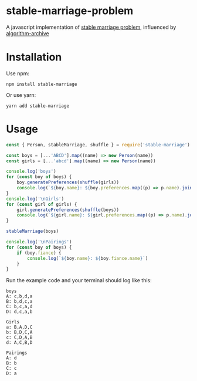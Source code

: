 # stable-marriage-problem

A javascript implementation of [stable marriage problem](https://en.wikipedia.org/wiki/Stable_marriage_problem), influenced by [algorithm-archive](https://github.com/algorithm-archivists/algorithm-archive/blob/master/contents/stable_marriage_problem/code/javascript/stable-marriage.js)

# Installation

Use npm:

```
npm install stable-marriage
```

Or use yarn:

```
yarn add stable-marriage
```

# Usage

```javascript
const { Person, stableMarriage, shuffle } = require('stable-marriage')

const boys = [...'ABCD'].map((name) => new Person(name))
const girls = [...'abcd'].map((name) => new Person(name))

console.log('boys')
for (const boy of boys) {
	boy.generatePreferences(shuffle(girls))
	console.log(`${boy.name}: ${boy.preferences.map((p) => p.name).join()}`)
}
console.log('\nGirls')
for (const girl of girls) {
	girl.generatePreferences(shuffle(boys))
	console.log(`${girl.name}: ${girl.preferences.map((p) => p.name).join()}`)
}

stableMarriage(boys)

console.log('\nPairings')
for (const boy of boys) {
	if (boy.fiance) {
		console.log(`${boy.name}: ${boy.fiance.name}`)
	}
}
```

Run the example code and your terminal should log like this:

```
boys
A: c,b,d,a
B: b,d,c,a
C: b,c,a,d
D: d,c,a,b

Girls
a: B,A,D,C
b: B,D,C,A
c: C,D,A,B
d: A,C,B,D

Pairings
A: d
B: b
C: c
D: a
```
